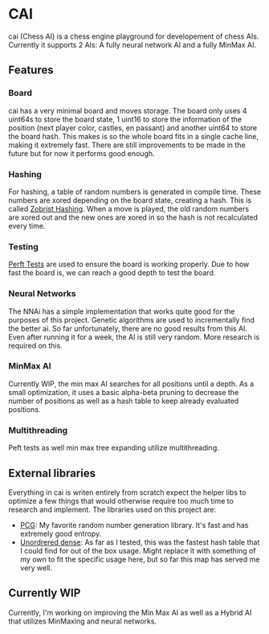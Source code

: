 # CAI
cai (Chess AI) is a chess engine playground for developement of chess AIs. Currently it supports 2 AIs: A fully neural network AI and a fully MinMax AI.

## Features
### Board
cai has a very minimal board and moves storage. The board only uses 4 uint64s to store the board state, 1 uint16 to store the information of the position (next player color, castles, en passant) and another uint64 to store the board hash. This makes is so the whole board fits in a single cache line, making it extremely fast. There are still improvements to be made in the future but for now it performs good enough.

### Hashing
For hashing, a table of random numbers is generated in compile time. These numbers are xored depending on the board state, creating a hash. This is called [Zobrist Hashing](https://en.wikipedia.org/wiki/Zobrist_hashing). When a move is played, the old random numbers are xored out and the new ones are xored in so the hash is not recalculated every time.

### Testing
[Perft Tests](https://www.chessprogramming.org/Perft_Results) are used to ensure the board is working properly. Due to how fast the board is, we can reach a good depth to test the board.

### Neural Networks
The NNAi has a simple implementation that works quite good for the purposes of this project. Genetic algorithms are used to incrementally find the better ai. So far unfortunately, there are no good results from this AI. Even after running it for a week, the AI is still very random. More research is required on this.

### MinMax AI
Currently WIP, the min max AI searches for all positions until a depth. As a small optimization, it uses a basic alpha-beta pruning to decrease the number of positions as well as a hash table to keep already evaluated positions.

### Multithreading
Peft tests as well min max tree expanding utilize multithreading.

## External libraries
Everything in cai is writen entirely from scratch expect the helper libs to optimize a few things that would otherwise require too much time to research and implement. The libraries used on this project are:
- [PCG](https://pcg-random.org/): My favorite random number generation library. It's fast and has extremely good entropy.
- [Unordrered dense](https://github.com/martinus/unordered_dense): As far as I tested, this was the fastest hash table that I could find for out of the box usage. Might replace it with something of my own to fit the specific usage here, but so far this map has served me very well.

## Currently WIP
Currently, I'm working on improving the Min Max AI as well as a Hybrid AI that utilizes MinMaxing and neural networks.
